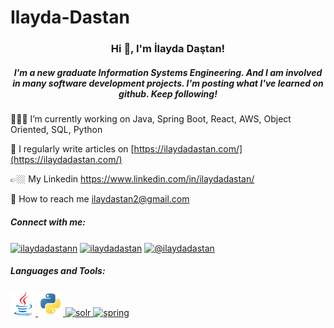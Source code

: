# Ilayda-Dastan
<h3 align="center">Hi 👋, I'm İlayda Daştan! </h3>
<h5 align="center">I'm a new graduate Information Systems Engineering. And I am involved in many software development projects. I'm posting what I've learned on github. Keep following!</h5>

👩🏼‍💻 I’m currently working on Java, Spring Boot, React, AWS, Object Oriented, SQL, Python

📝 I regularly write articles on [https://ilaydadastan.com/](https://ilaydadastan.com/)

👉🏼 My Linkedin https://www.linkedin.com/in/ilaydadastan/

📩 How to reach me ilaydastan2@gmail.com

<h5 align="left">Connect with me:</h5>
<p align="left">
<a href="https://twitter.com/ilaydadastann" target="blank"><img align="center" src="https://raw.githubusercontent.com/rahuldkjain/github-profile-readme-generator/master/src/images/icons/Social/twitter.svg" alt="ilaydadastann" height="30" width="40" /></a>
<a href="https://linkedin.com/in/ilaydadastan" target="blank"><img align="center" src="https://raw.githubusercontent.com/rahuldkjain/github-profile-readme-generator/master/src/images/icons/Social/linked-in-alt.svg" alt="ilaydadastan" height="30" width="40" /></a>
<a href="https://medium.com/@ilaydadastan" target="blank"><img align="center" src="https://raw.githubusercontent.com/rahuldkjain/github-profile-readme-generator/master/src/images/icons/Social/medium.svg" alt="@ilaydadastan" height="30" width="40" /></a>
</p>

<h5 align="left">Languages and Tools:</h5>

<p align="left"> <a href="https://www.java.com" target="_blank" rel="noreferrer"> <img src="https://raw.githubusercontent.com/devicons/devicon/master/icons/java/java-original.svg" alt="java" width="40" height="40"/> </a> <a href="https://www.python.org" target="_blank" rel="noreferrer"> <img src="https://raw.githubusercontent.com/devicons/devicon/master/icons/python/python-original.svg" alt="python" width="40" height="40"/> </a> <a href="https://lucene.apache.org/solr/" target="_blank" rel="noreferrer"> <img src="https://www.vectorlogo.zone/logos/apache_solr/apache_solr-icon.svg" alt="solr" width="40" height="40"/> </a> <a href="https://spring.io/" target="_blank" rel="noreferrer"> <img src="https://www.vectorlogo.zone/logos/springio/springio-icon.svg" alt="spring" width="40" height="40"/> </a> </p>




